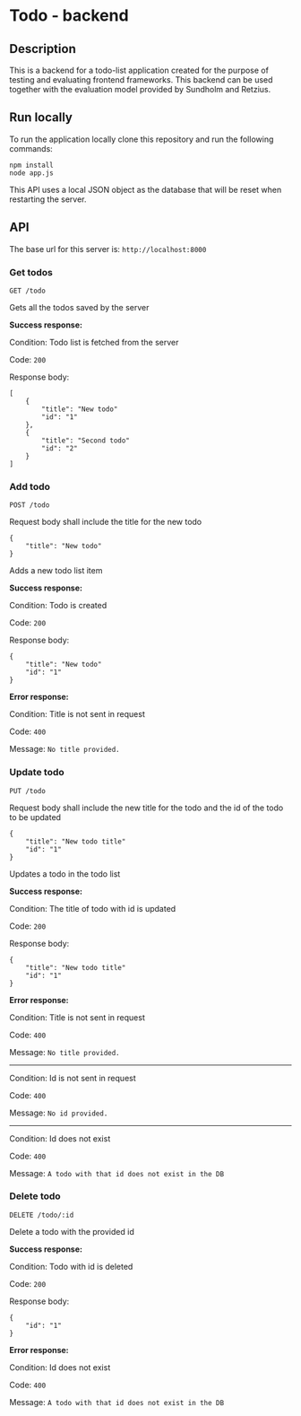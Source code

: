 # Todo - backend

## Description

This is a backend for a todo-list application created for the purpose of testing and evaluating frontend frameworks.
This backend can be used together with the evaluation model provided by Sundholm and Retzius. 

## Run locally
To run the application locally clone this repository and run the following commands:

    npm install
    node app.js

This API uses a local JSON object as the database that will be reset when restarting the server.

## API

The base url for this server is: `http://localhost:8000`

### Get todos

`GET /todo`

Gets all the todos saved by the server

**Success response:**

Condition: Todo list is fetched from the server

Code: `200`

Response body:

    [
        {
            "title": "New todo"
            "id": "1"
        },
        {
            "title": "Second todo"
            "id": "2"
        }
    ]

### Add todo

`POST /todo`

Request body shall include the title for the new todo

    {
        "title": "New todo"
    }

Adds a new todo list item

**Success response:**

Condition: Todo is created

Code: `200`

Response body:

    {
        "title": "New todo"
        "id": "1"
    }


**Error response:**

Condition: Title is not sent in request

Code: `400`

Message: `No title provided.`

### Update todo

`PUT /todo`

Request body shall include the new title for the todo and the id of the todo to be updated

    {
        "title": "New todo title"
        "id": "1"
    }

Updates a todo in the todo list

**Success response:**

Condition: The title of todo with id is updated

Code: `200`

Response body:

    {
        "title": "New todo title"
        "id": "1"
    }


**Error response:**

Condition: Title is not sent in request

Code: `400`

Message: `No title provided.`

___

Condition: Id is not sent in request

Code: `400`

Message: `No id provided.`

___
Condition: Id does not exist

Code: `400`

Message: `A todo with that id does not exist in the DB`

### Delete todo

`DELETE /todo/:id`

Delete a todo with the provided id

**Success response:**

Condition: Todo with id is deleted

Code: `200`

Response body:

    {
        "id": "1"
    }

**Error response:**

Condition: Id does not exist

Code: `400`

Message: `A todo with that id does not exist in the DB`